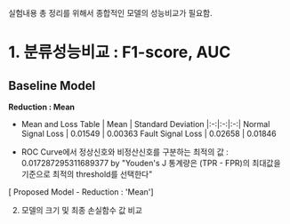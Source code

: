 실험내용 총 정리를 위해서 종합적인 모델의 성능비교가 필요함.

# 1. 분류성능비교 : F1-score, AUC

## Baseline Model 

**Reduction : Mean**

- Mean and Loss
  Table | Mean | Standard Deviation
  |:-:|:-:|:-:|
  Normal Signal Loss |   0.01549 |   0.00363
  Fault Signal Loss |  0.02658  |  0.01846

- ROC Curve에서 정상신호와 비정산신호를 구분하는 최적의 값 : 0.017287295311689377 
  by "Youden's J 통계량은 (TPR - FPR)의 최대값을 기준으로 최적의 threshold를 선택한다"

[ Proposed Model - Reduction : 'Mean']


2. 모델의 크기 및 최종 손실함수 값 비교
